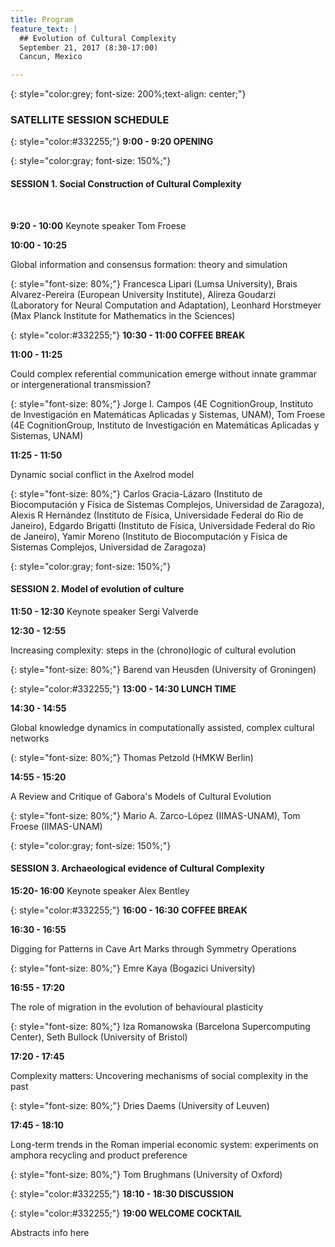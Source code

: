 ```yaml
---
title: Program
feature_text: |
  ## Evolution of Cultural Complexity
  September 21, 2017 (8:30-17:00)
  Cancun, Mexico 

---
```

{: style="color:grey; font-size: 200%;text-align: center;"}
### SATELLITE SESSION SCHEDULE

{: style="color:#332255;"}
**9:00 - 9:20  OPENING**

{: style="color:gray; font-size: 150%;"}
#### SESSION 1. Social Construction of Cultural Complexity

<br/>

**9:20 - 10:00** Keynote speaker Tom Froese

**10:00 - 10:25**

Global information and consensus formation: theory and simulation

{: style="font-size: 80%;"}
Francesca Lipari (Lumsa University),
Brais Alvarez-Pereira (European University Institute),
Alireza Goudarzi (Laboratory for Neural Computation and Adaptation),
Leonhard Horstmeyer (Max Planck Institute for Mathematics in the Sciences)

{: style="color:#332255;"}
**10:30 - 11:00 COFFEE BREAK** 

**11:00 - 11:25** 

Could complex referential communication emerge without innate grammar or intergenerational transmission?

{: style="font-size: 80%;"}
Jorge I. Campos (4E CognitionGroup, Instituto de Investigación en Matemáticas Aplicadas y Sistemas, UNAM),
Tom Froese (4E CognitionGroup, Instituto de Investigación en Matemáticas Aplicadas y Sistemas, UNAM) 

**11:25 - 11:50**

Dynamic social conflict in the Axelrod model

{: style="font-size: 80%;"}
Carlos Gracia-Lázaro (Instituto de Biocomputación y Física de Sistemas Complejos, Universidad de Zaragoza),
Alexis R Hernández (Instituto de Física, Universidade Federal do Rio de Janeiro),
Edgardo Brigatti (Instituto de Física, Universidade Federal do Rio de Janeiro),
Yamir Moreno (Instituto de Biocomputación y Física de Sistemas Complejos, Universidad de Zaragoza) 

{: style="color:gray; font-size: 150%;"}
#### SESSION 2. Model of evolution of culture


**11:50 - 12:30** Keynote speaker  Sergi Valverde 


**12:30 - 12:55**

Increasing complexity: steps in the (chrono)logic of cultural evolution

{: style="font-size: 80%;"}
Barend van Heusden (University of Groningen)

{: style="color:#332255;"}
**13:00 - 14:30 LUNCH TIME**

**14:30 - 14:55**   

Global knowledge dynamics in computationally assisted, complex cultural networks

{: style="font-size: 80%;"}
Thomas Petzold  (HMKW Berlin) 

**14:55 - 15:20** 

A Review and Critique of Gabora's Models of Cultural Evolution

{: style="font-size: 80%;"}
Mario A. Zarco-López (IIMAS-UNAM),
Tom Froese (IIMAS-UNAM)

{: style="color:gray; font-size: 150%;"}
#### SESSION 3. Archaeological evidence of Cultural Complexity  


**15:20- 16:00** Keynote speaker  Alex Bentley

{: style="color:#332255;"}
**16:00 - 16:30** **COFFEE BREAK**  

**16:30 - 16:55** 

Digging for Patterns in Cave Art Marks through Symmetry Operations

{: style="font-size: 80%;"}
Emre Kaya (Bogazici University) 

**16:55 - 17:20**  

The role of migration in the evolution of behavioural plasticity

{: style="font-size: 80%;"}
Iza Romanowska (Barcelona Supercomputing Center), 
Seth Bullock (University of Bristol) 

**17:20 - 17:45**  

Complexity matters: Uncovering mechanisms of social complexity in the past

{: style="font-size: 80%;"}
Dries Daems (University of Leuven) 

**17:45 - 18:10**  

Long-term trends in the Roman imperial economic system: experiments on amphora recycling and product preference

{: style="font-size: 80%;"}
Tom Brughmans (University of Oxford) 

{: style="color:#332255;"}
**18:10 - 18:30 DISCUSSION** 

{: style="color:#332255;"}
**19:00 WELCOME COCKTAIL** 



Abstracts info here


<!---
Knowing the controversial nature of the topic and the lack of consensus on thoses questions, we think (and know by experience?) that the best format to successfully push forward the discussion is a one day satellite with time for discussion.  

We propose a day with 8 presentation, 4 on the morning and 4 on the evening. Half of the talk will be 45min presentation+question made by the Invited Speakers, the other half will be 30min presentation+question on the submitted abstract.

We propose to end the day be a 1:30 panel discussion.

-->

